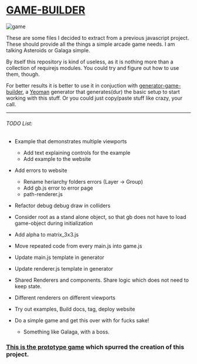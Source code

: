 # [GAME-BUILDER][game-builder]

![game][game]

These are some files I decided to extract from a previous javascript project. These should provide all the things a simple arcade game needs. I am talking Asteroids or Galaga simple. 

By itself this repository is kind of useless, as it is nothing more than a collection of requirejs modules. You could try and figure out how to use them, though. 

For better results it is better to use it in conjuction with [generator-game-builder][generator], a [Yeoman][yeoman] generator that generates(dur) the basic setup to start working with this stuff. Or you could just copy/paste stuff like crazy, your call.

-----------------------------------

###### TODO List:

- Example that demonstrates multiple viewports
    - Add text explaining controls for the example
    - Add example to the website

- Add errors to website
    - Rename heriarchy folders errors (Layer -> Group)
    - Add gb.js error to error page
    - path-renderer.js

- Refactor debug debug draw in colliders
- Consider root as a stand alone object, so that gb does not have to load game-object during initialization
- Add alpha to matrix_3x3.js    
- Move repeated code from every main.js into game.js

- Update main.js template in generator
- Update renderer.js template in generator

- Shared Renderers and components. Share logic which does not need to keep state.
- Different renderers on different viewports

- Try out examples, Build docs, tag, deploy website

- Do a simple game and get this over with for fucks sake!
    - Something like Galaga, with a boss.

### [This is the prototype game][tirador] which spurred the creation of this project.

[game]: http://diegomarquez.github.io/game-builder/Galaga.png
[tirador]: http://www.treintipollo.com/tirador/index.html
[generator]: https://github.com/diegomarquez/generator-game-builder
[yeoman]: http://yeoman.io/
[game-builder]: http://diegomarquez.github.io/game-builder
